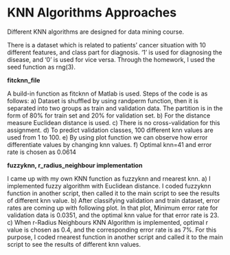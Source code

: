 # KNN Algorithms Approaches
Different KNN algorithms are designed for data mining course.

There is a dataset which is related to patients’ cancer situation with 10 different features, and class part for diagnosis. ‘1’ is used for diagnosing the disease, and ‘0’ is used for vice versa. Through the homework, I used the seed function as rng(3).

**fitcknn_file**

A build-in function as fitcknn of Matlab is used. Steps of the code is as follows:
a)	Dataset is shuffled by using randperm function, then it is separated into two groups as train and validation data. The partition is in the form of 80% for train set and 20% for validation set.
b)	For the distance measure Euclidean distance is used.
c)	There is no cross-validation for this assignment.
d)	To predict validation classes, 100 different knn values are used from 1 to 100.
e)	By using plot function we can observe how error differentiate values by changing knn values.
f)  Optimal knn=41 and error rate is chosen as 0.0614

**fuzzyknn, r_radius_neighbour implementation**

I came up with my own KNN function as fuzzyknn and rnearest knn.
a) I implemented fuzzy algorithm with Euclidean distance. I coded fuzzyknn function in another script, then called it to the main script to see the results of different knn value.
b) After classifying validation and train dataset, error rates are coming up with following plot. In that plot, Minimum error rate for validation data is 0.0351, and the optimal knn value for that error rate is 23.
c) When r-Radius Neighbours KNN Algorithm is implemented, optimal r value is chosen as 0.4, and the corresponding error rate is as 7%. For this purpose, I coded rnearest function in another script and called it to the main script to see the results of different knn values.
